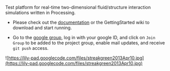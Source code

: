 Test platform for real-time two-dimensional fluid/structure interaction simulations written in Processing.

  * Please check out the [documentation](LilyPadDocumentation.md) or the GettingStarted wiki to download and start running.

  * Go to the [google group](https://groups.google.com/group/lily-pad), log in with your google ID, and click on `Join Group` to be added to the project group, enable mail updates, and receive `git push` access.

![https://lily-pad.googlecode.com/files/streakgreen2013Apr10.jpg](https://lily-pad.googlecode.com/files/streakgreen2013Apr10.jpg)